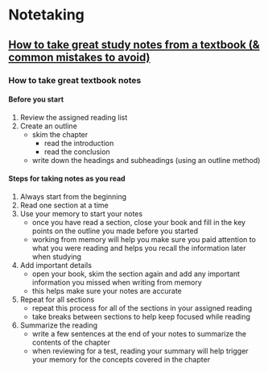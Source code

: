 # Notetaking

## [How to take great study notes from a textbook (& common mistakes to avoid)](https://gradepowerlearning.com/how-to-take-notes-from-textbook/)

### How to take great textbook notes

#### Before you start

1. Review the assigned reading list
2. Create an outline
   - skim the chapter
      - read the introduction
      - read the conclusion
   - write down the headings and subheadings (using an outline method)

#### Steps for taking notes as you read

1. Always start from the beginning
2. Read one section at a time
3. Use your memory to start your notes
   - once you have read a section, close your book and fill in the key points on the outline you made before you started
   - working from memory will help you make sure you paid attention to what you were reading and helps you recall the information later when studying
4. Add important details
   - open your book, skim the section again and add any important information you missed when writing from memory
   - this helps make sure your notes are accurate
5. Repeat for all sections
   - repeat this process for all of the sections in your assigned reading
   - take breaks between sections to help keep focused while reading
6. Summarize the reading
   - write a few sentences at the end of your notes to summarize the contents of the chapter
   - when reviewing for a test, reading your summary will help trigger your memory for the concepts covered in the chapter
